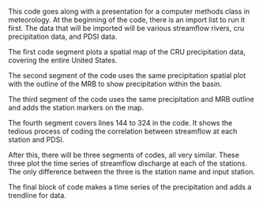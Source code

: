 This code goes along with a presentation for a computer methods class in meteorology. At the beginning of the code, there is an import list to run it first. The data that will be imported will be various streamflow rivers, cru precipitation data, and PDSI data.

The first code segment plots a spatial map of the CRU precipitation data, covering the entire United States.

The second segment of the code uses the same precipitation spatial plot with the outline of the MRB to show precipitation within the basin.

The third segment of the code uses the same precipitation and MRB outline and adds the station markers on the map.

The fourth segment covers lines 144 to 324 in the code. It shows the tedious process of coding the correlation between streamflow at each station and PDSI.

After this, there will be three segments of codes, all very similar. These three plot the time series of streamflow discharge at each of the stations. The only difference between the three is the station name and input station.

The final block of code makes a time series of the precipitation and adds a trendline for data.
